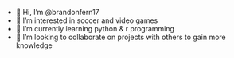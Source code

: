 - 👋 Hi, I’m @brandonfern17
- 👀 I’m interested in soccer and video games
- 🌱 I’m currently learning python & r programming
- 💞️ I’m looking to collaborate on projects with others to gain more knowledge

<!---
brandonfern17/brandonfern17 is a ✨ special ✨ repository because its `README.md` (this file) appears on your GitHub profile.
You can click the Preview link to take a look at your changes.
--->
